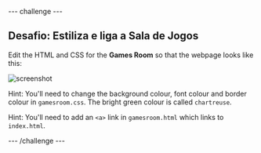 \--- challenge \---

## Desafio: Estiliza e liga a Sala de Jogos

Edit the HTML and CSS for the **Games Room** so that the webpage looks like this:

![screenshot](images/rooms-games-challenge.png)

Hint: You'll need to change the background colour, font colour and border colour in `gamesroom.css`. The bright green colour is called `chartreuse`.

Hint: You'll need to add an `<a>` link in `gamesroom.html` which links to `index.html`.

\--- /challenge \---
